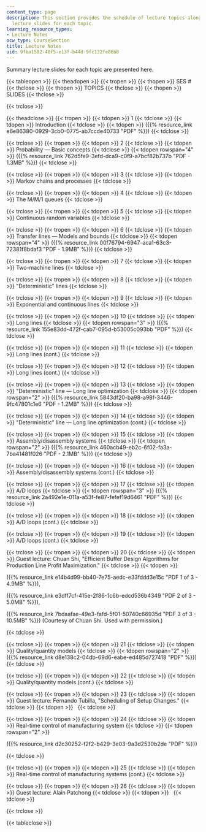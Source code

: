 ```yaml
---
content_type: page
description: This section provides the schedule of lecture topics along with summary
  lecture slides for each topic.
learning_resource_types:
- Lecture Notes
ocw_type: CourseSection
title: Lecture Notes
uid: 9fba1582-40f5-e13f-b44d-9fc132fe86b0
---
```


Summary lecture slides for each topic are presented here.

{{< tableopen >}}
{{< theadopen >}}
{{< tropen >}}
{{< thopen >}}
SES #
{{< thclose >}}
{{< thopen >}}
TOPICS
{{< thclose >}}
{{< thopen >}}
SLIDES
{{< thclose >}}

{{< trclose >}}

{{< theadclose >}}
{{< tropen >}}
{{< tdopen >}}
1
{{< tdclose >}}
{{< tdopen >}}
Introduction
{{< tdclose >}}
{{< tdopen >}}
({{% resource_link e6e86380-0929-3cb0-0775-ab7ccde40733 "PDF" %}})
{{< tdclose >}}

{{< trclose >}}
{{< tropen >}}
{{< tdopen >}}
2
{{< tdclose >}}
{{< tdopen >}}
Probability — Basic concepts
{{< tdclose >}}
{{< tdopen rowspan="4" >}}
({{% resource_link 762d5fe9-3efd-dca9-c0f9-a7bcf82b737b "PDF - 1.3MB" %}})
{{< tdclose >}}

{{< trclose >}}
{{< tropen >}}
{{< tdopen >}}
3
{{< tdclose >}}
{{< tdopen >}}
Markov chains and processes
{{< tdclose >}}

{{< trclose >}}
{{< tropen >}}
{{< tdopen >}}
4
{{< tdclose >}}
{{< tdopen >}}
The M/M/1 queues
{{< tdclose >}}

{{< trclose >}}
{{< tropen >}}
{{< tdopen >}}
5
{{< tdclose >}}
{{< tdopen >}}
Continuous random variables
{{< tdclose >}}

{{< trclose >}}
{{< tropen >}}
{{< tdopen >}}
6
{{< tdclose >}}
{{< tdopen >}}
Transfer lines — Models and bounds
{{< tdclose >}}
{{< tdopen rowspan="4" >}}
({{% resource_link 00f76794-6947-aca1-63c3-72381f8bdaf3 "PDF - 1.9MB" %}})
{{< tdclose >}}

{{< trclose >}}
{{< tropen >}}
{{< tdopen >}}
7
{{< tdclose >}}
{{< tdopen >}}
Two-machine lines
{{< tdclose >}}

{{< trclose >}}
{{< tropen >}}
{{< tdopen >}}
8
{{< tdclose >}}
{{< tdopen >}}
"Deterministic" lines
{{< tdclose >}}

{{< trclose >}}
{{< tropen >}}
{{< tdopen >}}
9
{{< tdclose >}}
{{< tdopen >}}
Exponential and continuous lines
{{< tdclose >}}

{{< trclose >}}
{{< tropen >}}
{{< tdopen >}}
10
{{< tdclose >}}
{{< tdopen >}}
Long lines
{{< tdclose >}}
{{< tdopen rowspan="3" >}}
({{% resource_link 155e83dd-472f-cab7-095d-b53005c093bb "PDF" %}})
{{< tdclose >}}

{{< trclose >}}
{{< tropen >}}
{{< tdopen >}}
11
{{< tdclose >}}
{{< tdopen >}}
Long lines (cont.)
{{< tdclose >}}

{{< trclose >}}
{{< tropen >}}
{{< tdopen >}}
12
{{< tdclose >}}
{{< tdopen >}}
Long lines (cont.)
{{< tdclose >}}

{{< trclose >}}
{{< tropen >}}
{{< tdopen >}}
13
{{< tdclose >}}
{{< tdopen >}}
"Deterministic" line — Long line optimization
{{< tdclose >}}
{{< tdopen rowspan="2" >}}
({{% resource_link 5843df20-ba98-a98f-3446-9fc47801c1e6 "PDF - 1.2MB" %}})
{{< tdclose >}}

{{< trclose >}}
{{< tropen >}}
{{< tdopen >}}
14
{{< tdclose >}}
{{< tdopen >}}
"Deterministic" line — Long line optimization (cont.)
{{< tdclose >}}

{{< trclose >}}
{{< tropen >}}
{{< tdopen >}}
15
{{< tdclose >}}
{{< tdopen >}}
Assembly/disassembly systems
{{< tdclose >}}
{{< tdopen rowspan="2" >}}
({{% resource_link 460acb49-eb2c-6f02-fa3a-7ba41481f026 "PDF - 2.1MB" %}})
{{< tdclose >}}

{{< trclose >}}
{{< tropen >}}
{{< tdopen >}}
16
{{< tdclose >}}
{{< tdopen >}}
Assembly/disassembly systems (cont.)
{{< tdclose >}}

{{< trclose >}}
{{< tropen >}}
{{< tdopen >}}
17
{{< tdclose >}}
{{< tdopen >}}
A/D loops
{{< tdclose >}}
{{< tdopen rowspan="3" >}}
({{% resource_link 2a492e1e-011a-a53f-fe87-fefef19d6461 "PDF" %}})
{{< tdclose >}}

{{< trclose >}}
{{< tropen >}}
{{< tdopen >}}
18
{{< tdclose >}}
{{< tdopen >}}
A/D loops (cont.)
{{< tdclose >}}

{{< trclose >}}
{{< tropen >}}
{{< tdopen >}}
19
{{< tdclose >}}
{{< tdopen >}}
A/D loops (cont.)
{{< tdclose >}}

{{< trclose >}}
{{< tropen >}}
{{< tdopen >}}
20
{{< tdclose >}}
{{< tdopen >}}
Guest lecture: Chuan Shi, "Efficient Buffer Design Algorithms for Production Line Profit Maximization."
{{< tdclose >}}
{{< tdopen >}}


({{% resource_link e14b4d99-bb40-7e75-aedc-e33fddd3e15c "PDF 1 of 3 - 4.9MB" %}}),

({{% resource_link e3dff7cf-415e-2f86-1c6b-edcd536b4349 "PDF 2 of 3 - 5.0MB" %}}),

({{% resource_link 7bdaafae-49e3-fafd-5f01-50740c66935d "PDF 3 of 3 - 10.5MB" %}}) (Courtesy of Chuan Shi. Used with permission.)


{{< tdclose >}}

{{< trclose >}}
{{< tropen >}}
{{< tdopen >}}
21
{{< tdclose >}}
{{< tdopen >}}
Quality/quantity models
{{< tdclose >}}
{{< tdopen rowspan="2" >}}
({{% resource_link d8e138c2-04db-69d6-eabe-ed485d727418 "PDF" %}})
{{< tdclose >}}

{{< trclose >}}
{{< tropen >}}
{{< tdopen >}}
22
{{< tdclose >}}
{{< tdopen >}}
Quality/quantity models (cont.)
{{< tdclose >}}

{{< trclose >}}
{{< tropen >}}
{{< tdopen >}}
23
{{< tdclose >}}
{{< tdopen >}}
Guest lecture: Fernando Tubilla, "Scheduling of Setup Changes."
{{< tdclose >}}
{{< tdopen >}}
 
{{< tdclose >}}

{{< trclose >}}
{{< tropen >}}
{{< tdopen >}}
24
{{< tdclose >}}
{{< tdopen >}}
Real-time control of manufacturing system
{{< tdclose >}}
{{< tdopen rowspan="2" >}}


({{% resource_link d2c30252-f2f2-b429-3e03-9a3d2530b2de "PDF" %}})


{{< tdclose >}}

{{< trclose >}}
{{< tropen >}}
{{< tdopen >}}
25
{{< tdclose >}}
{{< tdopen >}}
Real-time control of manufacturing systems (cont.)
{{< tdclose >}}

{{< trclose >}}
{{< tropen >}}
{{< tdopen >}}
26
{{< tdclose >}}
{{< tdopen >}}
Guest lecture: Alain Patchong
{{< tdclose >}}
{{< tdopen >}}
 
{{< tdclose >}}

{{< trclose >}}

{{< tableclose >}}